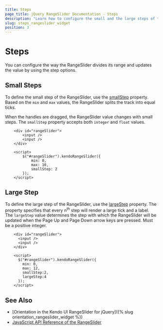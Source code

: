 ```yaml
---
title: Steps
page_title: jQuery RangeSlider Documentation - Steps
description: "Learn how to configure the small and the large steps of the jQuery RangeSlider for Kendo UI."
slug: steps_rangeslider_widget
position: 3
---
```


# Steps

You can configure the way the RangeSlider divides its range and updates the value by using the step options.


## Small Steps

To define the small step of the RangeSlider, use the [smallStep](/api/javascript/ui/rangeslider/configuration/smallstep) property. Based on the `min` and `max` values, the RangeSlider splits the track into equal ticks.

When the handles are dragged, the RangeSlider value changes with small steps. The `smallStep` property accepts both `integer` and `float` values.

```dojo
    <div id="rangeSlider">
        <input />
        <input />
    </div>

    <script>
        $("#rangeSlider").kendoRangeSlider({
            min: 0,
            max: 10,
            smallStep: 2
        });
    </script>
```

## Large Step

To define the large step of the RangeSlider, use the [largeStep](/api/javascript/ui/rangeslider/configuration/largestep) property. The property specifies that every n<sup>th</sup> step will render a large tick and a label. The `largeStep` value determines the step with which the RangeSlider will be updated when the Page Up and Page Down arrow keys are pressed. Must be a positive integer.

```dojo
    <div id="rangeSlider">
      <input />
      <input />
    </div>

    <script>
      $("#rangeSlider").kendoRangeSlider({
        min: 0,
        max: 12,
        smallStep:2,
        largeStep:4
      });
    </script>
```

## See Also 

* [Orientation in the Kendo UI RangeSlider for jQuery]({% slug orientation_rangeslider_widget %})
* [JavaScript API Reference of the RangeSlider](/api/javascript/ui/rangeslider)
